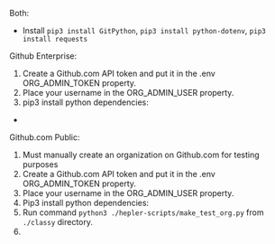 Both: 

- Install `pip3 install GitPython`, `pip3 install python-dotenv`, `pip3 install requests`

Github Enterprise: 
1) Create a Github.com API token and put it in the .env ORG_ADMIN_TOKEN property.
2) Place your username in the ORG_ADMIN_USER property.
3) pip3 install python dependencies: <NEED EXACT COMMAND>
- 


Github.com Public:

1) Must manually create an organization on Github.com for testing purposes
2) Create a Github.com API token and put it in the .env ORG_ADMIN_TOKEN property.
3) Place your username in the ORG_ADMIN_USER property.
4) Pip3 install python dependencies: 
5) Run command `python3 ./hepler-scripts/make_test_org.py` from `./classy` directory.
6) 